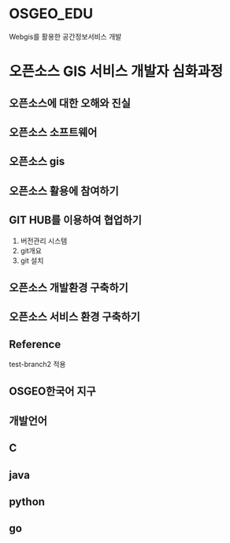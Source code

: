 # OSGEO_EDU
Webgis를 활용한 공간정보서비스 개발

# 오픈소스 GIS 서비스 개발자 심화과정
## 오픈소스에 대한 오해와 진실

## 오픈소스 소프트웨어

## 오픈소스 gis


## 오픈소스 활용에 참여하기

## GIT HUB를 이용하여 협업하기
1. 버전관리 시스템
2. git개요
3. git 설치

## 오픈소스 개발환경 구축하기

## 오픈소스 서비스 환경 구축하기

## Reference

test-branch2 적용


## OSGEO한국어 지구
## 개발언어
## C
## java
## python
## go
